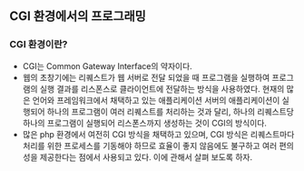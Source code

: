 ## CGI 환경에서의 프로그래밍

### CGI 환경이란?
- CGI는 Common Gateway Interface의 약자이다.
- 웹의 초창기에는 리퀘스트가 웹 서버로 전달 되었을 때 프로그램을 실행하여 프로그램의 실행 결과를 리스폰스로 클라이언트에 전달하는 방식을 사용하였다. 현재의 많은 언어와 프레임워크에서 채택하고 있는 애플리케이션 서버의 애플리케이션이 실행되어 하나의 프로그램이 여러 리퀘스트를 처리하는 것과 달리, 하나의 리퀘스트당 하나의 프로그램이 실행되어 리스폰스까지 생성하는 것이 CGI의 방식이다.
- 많은 php 환경에서 여전히 CGI 방식을 채택하고 있으며, CGI 방식은 리퀘스트마다 처리를 위한 프로세스를 기동해야 하므로 효율이 좋지 않음에도 불구하고 여러 편의성을 제공한다는 점에서 사용되고 있다. 이에 관해서 살펴 보도록 하자.
